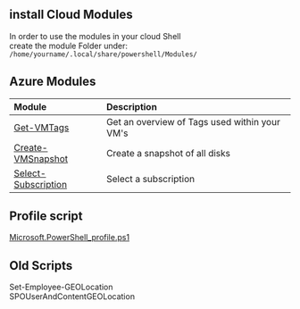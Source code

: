 ## install Cloud Modules
In order to use the modules in your cloud Shell  
create the module Folder under: `/home/yourname/.local/share/powershell/Modules/`  
 

## Azure Modules



| Module                                                 | Description                                   |
| :----------------------------------------------------- | :-------------------------------------------- |
| [Get-VMTags](./Get-VMTags/readme.md)                   | Get an overview of Tags used within your VM's |
| [Create-VMSnapshot](./Create-VMSnapshot/readme.md)     | Create a snapshot of all disks                |
| [Select-Subscription](./Select-Subscription/readme.md) | Select a subscription                         |
## Profile script


[Microsoft.PowerShell_profile.ps1](./Microsoft.PowerShell_profile.ps1)


## Old Scripts
Set-Employee-GEOLocation  
SPOUserAndContentGEOLocation
